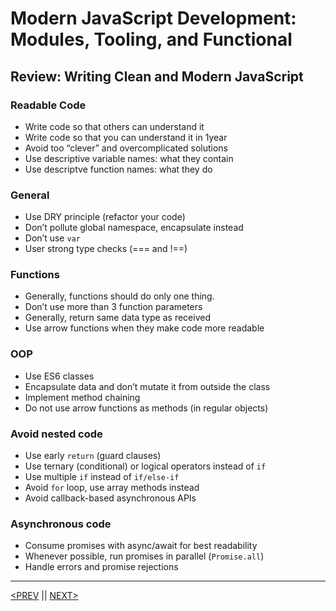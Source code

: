 # Modern JavaScript Development: Modules, Tooling, and Functional

## Review: Writing Clean and Modern JavaScript

### Readable Code

-   Write code so that others can understand it
-   Write code so that you can understand it in 1year
-   Avoid too “clever” and overcomplicated solutions
-   Use descriptive variable names: what they contain
-   Use descriptve function names: what they do

### General

-   Use DRY principle (refactor your code)
-   Don’t pollute global namespace, encapsulate instead
-   Don’t use `var`
-   User strong type checks (=== and !==)

### Functions

-   Generally, functions should do only one thing.
-   Don’t use more than 3 function parameters
-   Generally, return same data type as received
-   Use arrow functions when they make code more readable

### OOP

-   Use ES6 classes
-   Encapsulate data and don’t mutate it from outside the class
-   Implement method chaining
-   Do not use arrow functions as methods (in regular objects)

### Avoid nested code

-   Use early `return` (guard clauses)
-   Use ternary (conditional) or logical operators instead of `if`
-   Use multiple `if` instead of `if/else-if`
-   Avoid `for` loop, use array methods instead
-   Avoid callback-based asynchronous APIs

### Asynchronous code

-   Consume promises with async/await for best readability
-   Whenever possible, run promises in parallel (`Promise.all`)
-   Handle errors and promise rejections

---

[<PREV](./cjs221206.md) || [NEXT>](./cjs221208.md)
